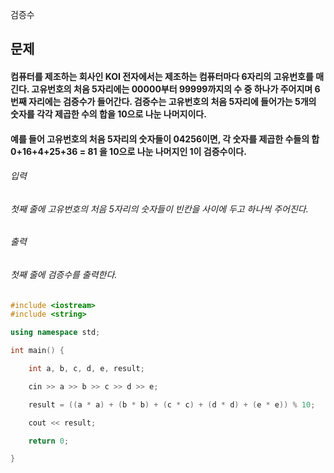 검증수
## 문제
#### 컴퓨터를 제조하는 회사인 KOI 전자에서는 제조하는 컴퓨터마다 6자리의 고유번호를 매긴다. 고유번호의 처음 5자리에는 00000부터 99999까지의 수 중 하나가 주어지며 6번째 자리에는 검증수가 들어간다. 검증수는 고유번호의 처음 5자리에 들어가는 5개의 숫자를 각각 제곱한 수의 합을 10으로 나눈 나머지이다.

#### 예를 들어 고유번호의 처음 5자리의 숫자들이 04256이면, 각 숫자를 제곱한 수들의 합 0+16+4+25+36 = 81 을 10으로 나눈 나머지인 1이 검증수이다.

###### 입력
###### 첫째 줄에 고유번호의 처음 5자리의 숫자들이 빈칸을 사이에 두고 하나씩 주어진다.

###### 출력
###### 첫째 줄에 검증수를 출력한다.

```c++
#include <iostream>
#include <string>

using namespace std;

int main() {

	int a, b, c, d, e, result;

	cin >> a >> b >> c >> d >> e;

	result = ((a * a) + (b * b) + (c * c) + (d * d) + (e * e)) % 10;

	cout << result;

	return 0;

}
```
